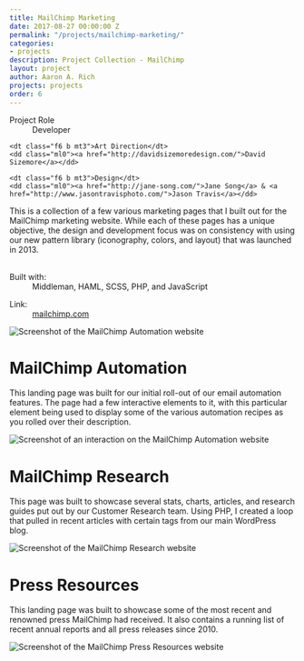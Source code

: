 ```yaml
---
title: MailChimp Marketing
date: 2017-08-27 00:00:00 Z
permalink: "/projects/mailchimp-marketing/"
categories:
- projects
description: Project Collection - MailChimp
layout: project
author: Aaron A. Rich
projects: projects
order: 6
---
```


<div class="fl w-100 w-25-l pt1">
  <dl class="lh-title mt0">
    <dt class="f6 b">Project Role</dt>
    <dd class="ml0">Developer</dd>

    <dt class="f6 b mt3">Art Direction</dt>
    <dd class="ml0"><a href="http://davidsizemoredesign.com/">David Sizemore</a></dd>

    <dt class="f6 b mt3">Design</dt>
    <dd class="ml0"><a href="http://jane-song.com/">Jane Song</a> & <a href="http://www.jasontravisphoto.com/">Jason Travis</a></dd>
  </dl>
</div>

<div class="fr w-100 w-75-l mb0-l mb3">
  This is a collection of a few various marketing pages that I built out for the MailChimp marketing website. While each of these pages has a unique objective, the design and development focus was on consistency with using our new pattern library (iconography, colors, and layout) that was launched in 2013.
  <br>
  <br>
  <dl class="lh-title mv2">
    <dt class="dib b">Built with:</dt>
    <dd class="dib ml0">Middleman, HAML, SCSS, PHP, and JavaScript</dd>
  </dl>

  <dl class="lh-title mv2">
    <dt class="dib b">Link:</dt>
    <dd class="dib ml0"><a href="https://mailchimp.com/">mailchimp.com</a></dd>
  </dl>
</div>

<div class="fl pv3 pv3-ns">

  <div class="fr-ns w-100 ml3-l mv3 browser">
    <img alt="Screenshot of the MailChimp Automation website" src="{{ site.url }}/assets/mc_marketing/1.jpg" class="w-100"/>
  </div>

</div>

<div class="fl pv3 pv3-ns">

  <div class="fl-ns w-100 w-25-l pr4-l mv3">
    <h1 class="gradient">MailChimp Automation</h1>
    <p>
      This landing page was built for our initial roll-out of our email automation features. The page had a few interactive elements to it, with this particular element being used to display some of the various automation recipes as you rolled over their description.
    </p>
  </div>

  <div class="fl-ns w-100 w-75-l mv3 browser">
    <img alt="Screenshot of an interaction on the MailChimp Automation website" src="{{ site.url }}/assets/mc_marketing/2.gif" class="w-100"/>
  </div>

</div>

<div class="fl pv3 pv3-ns">

  <div class="fr-ns w-100 w-25-l pl4-l mv3">
    <h1 class="gradient">MailChimp Research</h1>
    <p>
      This page was built to showcase several stats, charts, articles, and research guides put out by our Customer Research team. Using PHP, I created a loop that pulled in recent articles with certain tags from our main WordPress blog.
    </p>
  </div>

  <div class="fl-ns w-100 w-75-l mv3 browser">
    <img alt="Screenshot of the MailChimp Research website" src="{{ site.url }}/assets/mc_marketing/3.jpg" class="w-100"/>
  </div>

</div>

<div class="fl pv3 pv3-ns">

  <div class="fl-ns w-100 w-25-l pr4-l mv3">
    <h1 class="gradient">Press Resources</h1>
    <p>
      This landing page was built to showcase some of the most recent and renowned press MailChimp had received. It also contains a running list of recent annual reports and all press releases since 2010.
    </p>
  </div>

  <div class="fl-ns w-100 w-75-l mv3 browser">
    <img alt="Screenshot of the MailChimp Press Resources website" src="{{ site.url }}/assets/mc_marketing/4.jpg" class="w-100"/>
  </div>

</div>
